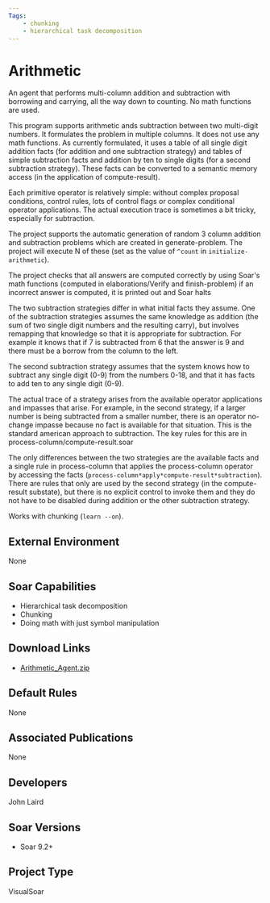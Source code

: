 ```yaml
---
Tags:
    - chunking
    - hierarchical task decomposition
---
```


# Arithmetic

An agent that performs multi-column addition and subtraction with
borrowing and carrying, all the way down to counting. No math functions
are used.

This program supports arithmetic ands subtraction between two multi-digit
numbers. It formulates the problem in multiple columns. It does not use
any math functions. As currently formulated, it uses a table of all single
digit addition facts (for addition and one subtraction strategy) and
tables of simple subtraction facts and addition by ten to single digits
(for a second subtraction strategy). These facts can be converted to a
semantic memory access (in the application of compute-result).

Each primitive operator is relatively simple: without complex proposal
conditions, control rules, lots of control flags or complex conditional
operator applications. The actual execution trace is sometimes a bit
tricky, especially for subtraction.

The project supports the automatic generation of random 3 column addition
and subtraction problems which are created in generate-problem. The
project will execute N of these (set as the value of `^count` in `initialize-arithmetic`).

The project checks that all answers are computed correctly by using Soar's
math functions (computed in elaborations/Verify and finish-problem) if an
incorrect answer is computed, it is printed out and Soar halts

The two subtraction strategies differ in what initial facts they assume.
One of the subtraction strategies assumes the same knowledge as addition
(the sum of two single digit numbers and the resulting carry), but
involves remapping that knowledge so that it is appropriate for
subtraction. For example it knows that if 7 is subtracted from 6 that the
answer is 9 and there must be a borrow from the column to the left.

The second subtraction strategy assumes that the system knows how to
subtract any single digit (0-9) from the numbers 0-18, and that it has
facts to add ten to any single digit (0-9).

The actual trace of a strategy arises from the available operator
applications and impasses that arise. For example, in the second strategy,
if a larger number is being subtracted from a smaller number, there is an
operator no-change impasse because no fact is available for that
situation. This is the standard american approach to subtraction. The key
rules for this are in process-column/compute-result.soar

The only differences between the two strategies are the available facts
and a single rule in process-column that applies the process-column
operator by accessing the facts
(`process-column*apply*compute-result*subtraction`). There are rules that
only are used by the second strategy (in the compute-result substate), but
there is no explicit control to invoke them and they do not have to be
disabled during addition or the other subtraction strategy.

Works with chunking (`learn --on`).

## External Environment

None

## Soar Capabilities

*   Hierarchical task decomposition
*   Chunking
*   Doing math with just symbol manipulation

## Download Links

*   [Arithmetic_Agent.zip](https://github.com/SoarGroup/website-downloads/raw/main/Agents/Arithmetic_Agent.zip)

## Default Rules

None

## Associated Publications

None

## Developers

John Laird

## Soar Versions

*   Soar 9.2+

## Project Type

VisualSoar
